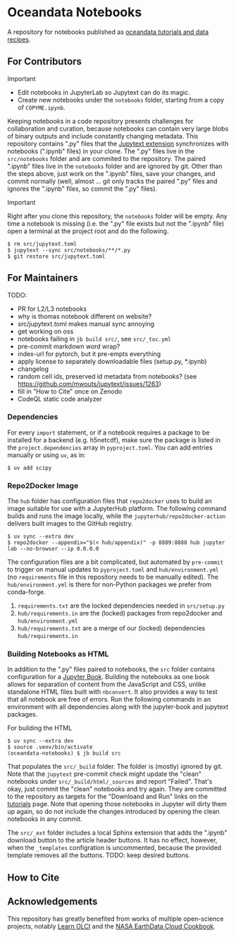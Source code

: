 # Oceandata Notebooks

A repository for notebooks published as [oceandata tutorials and data recipes][tutorials].

## For Contributors

> [!IMPORTANT]
> - Edit notebooks in JupyterLab so Jupytext can do its magic.
> - Create new notebooks under the `notebooks` folder, starting from a copy of `COPYME.ipynb`.

Keeping notebooks in a code repository presents challenges for collaboration and curation,
because notebooks can contain very large blobs of binary outputs and include
constantly changing metadata. This repository contains ".py" files that the [Jupytext extension][jupytext]
synchronizes with notebooks (".ipynb" files) in your clone. The ".py" files live
in the `src/notebooks` folder and are commited to the repository. The paired ".ipynb" files live
in the `notebooks` folder and are ignored by git. Other than the steps above,
just work on the ".ipynb" files, save your changes, and commit normally (well, almost ... git
only tracks the paired ".py" files and ignores the ".ipynb" files, so commit the ".py" files).

> [!IMPORTANT]
> Right after you clone this repository, the `notebooks` folder will be empty. Any time
> a notebook is missing (i.e. the ".py" file exists but not the ".ipynb" file) open a
> terminal at the project root and do the following.
>
> ```
> $ rm src/jupytext.toml
> $ jupytext --sync src/notebooks/**/*.py
> $ git restore src/jupytext.toml
> ```

## For Maintainers

TODO:
  - PR for L2/L3 notebooks
  - why is thomas notebook different on website?
  - src/jupytext.toml makes manual sync annoying
  - get working on oss
  - notebooks failing in `jb build src/`, see `src/_toc.yml`
  - pre-commit markdown word wrap?
  - index-url for pytorch, but it pre-empts everything
  - apply license to separately downloadable files (setup.py, *.ipynb)
  - changelog
  - random cell ids, preserved id metadata from notebooks? (see https://github.com/mwouts/jupytext/issues/1263)
  - fill in "How to Cite" once on Zenodo
  - CodeQL static code analyzer

### Dependencies

For every `import` statement, or if a notebook requires a package to be installed
for a backend (e.g. h5netcdf), make sure the package is listed in the `project.dependencies`
array in `pyproject.toml`. You can add entries manually or using `uv`, as in:
```
$ uv add scipy
```

### Repo2Docker Image

The `hub` folder has configuration files that `repo2docker` uses to build an image suitable
for use with a JupyterHub platform. The following command builds and runs the image locally,
while the `jupyterhub/repo2docker-action` delivers built images to the GitHub registry.

```
$ uv sync --extra dev
$ repo2docker --appendix="$(< hub/appendix)" -p 8889:8888 hub jupyter lab --no-browser --ip 0.0.0.0
```

The configuration files are a bit complicated, but automated by `pre-commit` to trigger
on manual updates to `pyproject.toml` and `hub/environment.yml` (no `requirements`
file in this repository needs to be manually edited). The `hub/environment.yml` is there
for non-Python packages we prefer from conda-forge.
1. `requirements.txt` are the locked dependencies needed in `src/setup.py`
1. `hub/requirements.in` are the (locked) packages from repo2docker and `hub/environment.yml`
1. `hub/requirements.txt` are a merge of our (locked) dependencies `hub/requirements.in`

### Building Notebooks as HTML

In addition to the ".py" files paired to notebooks, the `src` folder contains configuration
for a [Jupyter Book][jb]. Building the notebooks as one book allows for separation
of content from the JavaScript and CSS, unlike standalone HTML files built with `nbconvert`. It also provides
a way to test that all notebook are free of errors. Run the following commands in an environment with
all dependencies along with the jupyter-book and jupytext packages.

For building the HTML
```
$ uv sync --extra dev
$ source .venv/bin/activate
(oceandata-notebooks) $ jb build src
```
That populates the `src/_build` folder. The folder is (mostly) ignored by git. Note that
the `jupytext` pre-commit check might update the "clean" notebooks under `src/_build/html/_sources`
and report "Failed". That's okay, just commit the "clean" notebooks and try again. They
are committed to the repository as targets for the "Downloand and Run" links on the [tutorials][tutorials]
page. Note that opening those notebooks in Jupyter will dirty them up again, so
do not include the changes introduced by opening the clean notebooks in any commit.


<!--
FIXME: seems to be (have been? can't get missing outputs now ...) a bug in the chain from jb build src that does not add the reader to the jcache.
```
jcache notebook -p src/_build/.jupyter_cache list
```
Add notebooks to the jupyter cache with something like this:
```
cd src
jcache notebook -p _build/.jupyter_cache add -r jupytext notebooks/hackweek/<new_notebook>.py
```
After builds that use the case, merge the cache output into the notebook (do this for all notebooks).
```
for f in notebooks/hackweek/*.py; do
  jcache notebook -p _build/.jupyter_cache merge ${f} _build/jupyter_execute/${f%.*}.ipynb
done
``` -->


The `src/_ext` folder includes a local Sphinx extension that adds the ".ipynb" download
button to the article header buttons. It has no effect, however, when the `_templates` configration
is uncommented, because the provided template removes all the buttons. TODO: keep desired buttons.

## How to Cite

## Acknowledgements
This repository has greatly benefited from works of multiple open-science projects, notably [Learn OLCI][learn-olci] and the [NASA EarthData Cloud Cookbook][cookbook].

[tutorials]: https://oceancolor.gsfc.nasa.gov/resources/docs/tutorials
[jupytext]: https://jupytext.readthedocs.io/
[jupyterlab]: https://jupyter.org
[jb]: https://jupyterbook.org
[learn-olci]: https://github.com/wekeo/learn-olci/blob/main/README.md
[cookbook]: https://nasa-openscapes.github.io/earthdata-cloud-cookbook
